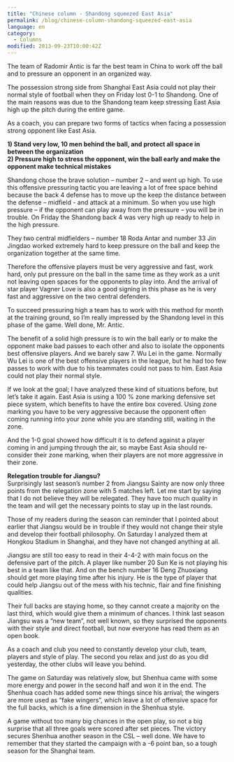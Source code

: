 ```yaml
---
title: "Chinese column - Shandong squeezed East Asia"
permalink: /blog/chinese-column-shandong-squeezed-east-asia
language: en
category:
  - Columns
modified: 2013-09-23T10:00:42Z
---
```


The team of Radomir Antic is far the best team in China to work off the ball and to pressure an opponent in an organized way.

The possession strong side from Shanghai East Asia could not play their normal style of football when they on Friday lost 0-1 to Shandong. One of the main reasons was due to the Shandong team keep stressing East Asia high up the pitch during the entire game.

As a coach, you can prepare two forms of tactics when facing a possession strong opponent like East Asia.

**1) Stand very low, 10 men behind the ball, and protect all space in between the organization  
2\) Pressure high to stress the opponent, win the ball early and make the opponent make technical mistakes**

Shandong chose the brave solution – number 2 – and went up high. To use this offensive pressuring tactic you are leaving a lot of free space behind because the back 4 defense has to move up the keep the distance between the defense – midfield - and attack at a minimum. So when you use high pressure – if the opponent can play away from the pressure – you will be in trouble. On Friday the Shandong back 4 was very high up ready to help in the high pressure.

They two central midfielders – number 18 Roda Antar and number 33 Jin Jingdao worked extremely hard to keep pressure on the ball and keep the organization together at the same time.

Therefore the offensive players must be very aggressive and fast, work hard, only put pressure on the ball in the same time as they work as a unit not leaving open spaces for the opponents to play into. And the arrival of star player Vagner Love is also a good signing in this phase as he is very fast and aggressive on the two central defenders.

To succeed pressuring high a team has to work with this method for month at the training ground, so I’m really impressed by the Shandong level in this phase of the game. Well done, Mr. Antic.

The benefit of a solid high pressure is to win the ball early or to make the opponent make bad passes to each other and also to isolate the opponents best offensive players. And we barely saw 7. Wu Lei in the game. Normally Wu Lei is one of the best offensive players in the league, but he had too few passes to work with due to his teammates could not pass to him. East Asia could not play their normal style.

If we look at the goal; I have analyzed these kind of situations before, but let’s take it again. East Asia is using a 100 % zone marking defensive set piece system, which benefits to have the entire box covered. Using zone marking you have to be very aggressive because the opponent often coming running into your zone while you are standing still, waiting in the zone.

And the 1-0 goal showed how difficult it is to defend against a player coming in and jumping through the air, so maybe East Asia should re-consider their zone marking, when their players are not more aggressive in their zone.

  
**Relegation trouble for Jiangsu?**  
Surprisingly last season’s number 2 from Jiangsu Sainty are now only three points from the relegation zone with 5 matches left. Let me start by saying that I do not believe they will be relegated. They have too much quality in the team and will get the necessary points to stay up in the last rounds.

Those of my readers during the season can reminder that I pointed about earlier that Jiangsu would be in trouble if they would not change their style and develop their football philosophy. On Saturday I analyzed them at Hongkou Stadium in Shanghai, and they have not changed anything at all.

Jiangsu are still too easy to read in their 4-4-2 with main focus on the defensive part of the pitch. A player like number 20 Sun Ke is not playing his best in a team like that. And on the bench number 16 Deng Zhuoxiang should get more playing time after his injury. He is the type of player that could help Jiangsu out of the mess with his technic, flair and fine finishing qualities.

Their full backs are staying home, so they cannot create a majority on the last third, which would give them a minimum of chances. I think last season Jiangsu was a “new team”, not well known, so they surprised the opponents with their style and direct football, but now everyone has read them as an open book.

As a coach and club you need to constantly develop your club, team, players and style of play. The second you relax and just do as you did yesterday, the other clubs will leave you behind.

The game on Saturday was relatively slow, but Shenhua came with some more energy and power in the second half and won it in the end. The Shenhua coach has added some new things since his arrival; the wingers are more used as “fake wingers”, which leave a lot of offensive space for the full backs, which is a fine dimension in the Shenhua style.

A game without too many big chances in the open play, so not a big surprise that all three goals were scored after set pieces. The victory secures Shenhua another season in the CSL – well done. We have to remember that they started the campaign with a -6 point ban, so a tough season for the Shanghai team.
